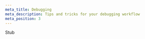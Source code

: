 ```yaml
---
meta_title: Debugging
meta_description: Tips and tricks for your debugging workflow
meta_position: 3
---
```


Stub
